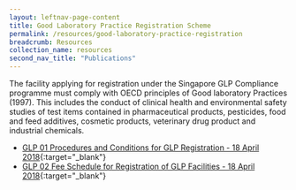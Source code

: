 ```yaml
---
layout: leftnav-page-content
title: Good Laboratory Practice Registration Scheme
permalink: /resources/good-laboratory-practice-registration
breadcrumb: Resources
collection_name: resources
second_nav_title: "Publications"
---
```


The facility applying for registration under the Singapore GLP Compliance programme must comply with OECD principles of Good laboratory Practices (1997).  This includes the conduct of clinical health and environmental safety studies of test items contained in pharmaceutical products, pesticides, food and feed additives, cosmetic products, veterinary drug product and industrial chemicals.

* [GLP 01 Procedures and Conditions for GLP Registration - 18 April 2018](/files/glp/Good%20Lab%20Practice/GLP01%20Procedures%20and%20Conditions%20for%20GLP%20Registration_18%20April%202018.pdf){:target="_blank"}
* [GLP 02 Fee Schedule for Registration of GLP Facilities - 18 April 2018](/files/glp/Good%20Lab%20Practice/GLP02%20GLP%20Fee%20structure_18%20April%202018.pdf){:target="_blank"}
